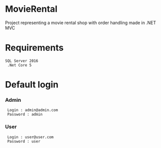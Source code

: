 # MovieRental
Project representing a movie rental shop with order handling made in .NET MVC 

# Requirements
`` SQL Server 2016 ``
<br/>
`` .Net Core 5``
<br/>

# Default login
### Admin
`` Login : admin@admin.com``
<br/>
`` Password : admin``
<br/>

### User
`` Login : user@user.com``
<br/>
`` Password : user``
<br/>
